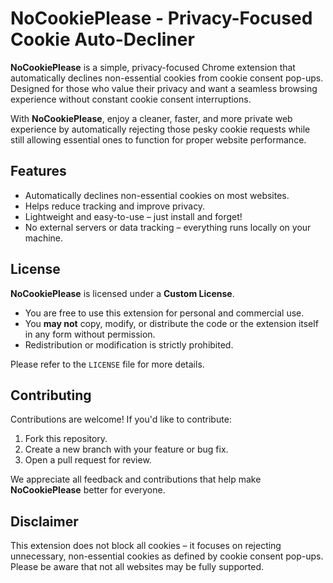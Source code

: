 
# NoCookiePlease - Privacy-Focused Cookie Auto-Decliner

**NoCookiePlease** is a simple, privacy-focused Chrome extension that automatically declines non-essential cookies from cookie consent pop-ups. Designed for those who value their privacy and want a seamless browsing experience without constant cookie consent interruptions.

With **NoCookiePlease**, enjoy a cleaner, faster, and more private web experience by automatically rejecting those pesky cookie requests while still allowing essential ones to function for proper website performance.

## Features
- Automatically declines non-essential cookies on most websites.
- Helps reduce tracking and improve privacy.
- Lightweight and easy-to-use – just install and forget!
- No external servers or data tracking – everything runs locally on your machine.
  
## License
**NoCookiePlease** is licensed under a **Custom License**.

- You are free to use this extension for personal and commercial use.
- You **may not** copy, modify, or distribute the code or the extension itself in any form without permission.
- Redistribution or modification is strictly prohibited.

Please refer to the `LICENSE` file for more details.

## Contributing
Contributions are welcome! If you'd like to contribute:
1. Fork this repository.
2. Create a new branch with your feature or bug fix.
3. Open a pull request for review.

We appreciate all feedback and contributions that help make **NoCookiePlease** better for everyone.

## Disclaimer
This extension does not block all cookies – it focuses on rejecting unnecessary, non-essential cookies as defined by cookie consent pop-ups. Please be aware that not all websites may be fully supported.
